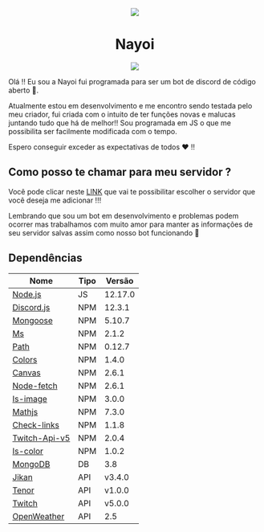 <p align="center">
<img src="https://github.com/Zaetic/Nayoi/blob/master/images/nayoi/nayoiGit.png?raw=true">
</p>
<h1 align="center">Nayoi</h1>
<p align="center">
<a href="http://nayoi.com"><img src="https://img.shields.io/static/v1?label=Site&message=Nayoi&color=ff69b4"></a>
</p>

Olá !! Eu sou a Nayoi fui programada para ser um bot de discord de código aberto 📖.

Atualmente estou em desenvolvimento e me encontro sendo testada pelo meu criador, fui criada com o intuito de ter funções novas e malucas juntando tudo que há de melhor!! Sou programada em JS o que me possibilita ser facilmente modificada com o tempo.

Espero conseguir exceder as expectativas de todos ❤ !!

## Como posso te chamar para meu servidor ?

Você pode clicar neste [LINK](https://discordapp.com/oauth2/authorize?client_id=561319501317144576&scope=bot&permissions=8) que vai te possibilitar escolher o servidor que você deseja me adicionar !!!

Lembrando que sou um bot em desenvolvimento e problemas podem ocorrer mas trabalhamos com muito amor para manter as informações de seu servidor salvas assim como nosso bot funcionando 💜

## Dependências

| Nome  | Tipo | Versão |
| ------------- | ------------- | ------------- |
| [Node.js](https://nodejs.org/en/) | JS  |12.17.0|
| [Discord.js](https://discord.js.org/) | NPM  |12.3.1|
| [Mongoose](https://www.npmjs.com/package/mongoose) | NPM  |5.10.7|
| [Ms](https://www.npmjs.com/package/ms) | NPM  |2.1.2|
| [Path](https://www.npmjs.com/package/path) | NPM  |0.12.7|
| [Colors](https://www.npmjs.com/package/colors) | NPM  |1.4.0|
| [Canvas](https://www.npmjs.com/package/canvas) | NPM  |2.6.1|
| [Node-fetch](https://www.npmjs.com/package/node-fetch) | NPM  |2.6.1|
| [Is-image](https://www.npmjs.com/package/is-image) | NPM  |3.0.0|
| [Mathjs](https://www.npmjs.com/package/mathjs) | NPM  |7.3.0|
| [Check-links](https://www.npmjs.com/package/check-links) | NPM  |1.1.8|
| [Twitch-Api-v5](https://www.npmjs.com/package/twitch-api-v5) | NPM  |2.0.4|
| [Is-color](https://www.npmjs.com/package/is-color) | NPM  |1.0.2|
| [MongoDB](https://www.mongodb.com/) | DB  |3.8|
| [Jikan](https://jikan.moe/) | API  |v3.4.0|
| [Tenor](https://tenor.com/gifapi) | API  |v1.0.0|
| [Twitch](https://dev.twitch.tv/) | API  |v5.0.0|
| [OpenWeather](https://openweathermap.org/api) | API  |2.5|
